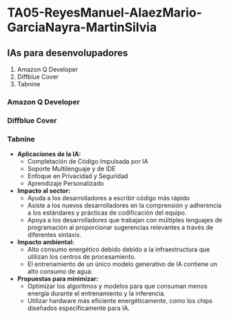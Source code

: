 # TA05-ReyesManuel-AlaezMario-GarciaNayra-MartinSilvia

## IAs para desenvolupadores
1. Amazon Q Developer
2. Diffblue Cover
3. Tabnine

### Amazon Q Developer
 
### Diffblue Cover
 
### **Tabnine**
- **Aplicaciones de la IA:**
  - Completación de Código Impulsada por IA
  - Soporte Multilenguaje y de IDE
  - Enfoque en Privacidad y Seguridad
  - Aprendizaje Personalizado
- **Impacto al sector:**
  - Ayuda a los desarrolladores a escribir código más rápido
  - Asiste a los nuevos desarrolladores en la comprensión y adherencia a los estándares y prácticas de codificación del equipo.
  - Apoya a los desarrolladores que trabajan con múltiples lenguajes de programación al proporcionar sugerencias relevantes a través de diferentes sintaxis.
- **Impacto ambiental:**
  - Alto consumo energético debido debido a la infraestructura que utilizan los centros de procesamiento. 
  - El entrenamiento de un único modelo generativo de IA contiene un alto consumo de agua.
- **Propuestas para minimizar:**
  - Optimizar los algoritmos y modelos para que consuman menos energía durante el entrenamiento y la inferencia.
  - Utilizar hardware más eficiente energéticamente, como los chips diseñados específicamente para IA.
